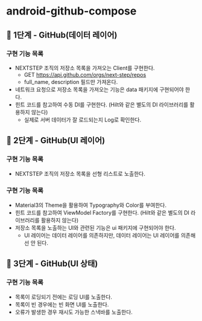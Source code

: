 # android-github-compose

## 🚀 1단계 - GitHub(데이터 레이어)

### 구현 기능 목록
- NEXTSTEP 조직의 저장소 목록을 가져오는 Client를 구현한다. 
  - GET https://api.github.com/orgs/next-step/repos
  - full_name, description 필드만 가져온다. 
- 네트워크 요청으로 저장소 목록을 가져오는 기능은 data 패키지에 구현되어야 한다. 
- 힌트 코드를 참고하여 수동 DI를 구현한다. (Hilt와 같은 별도의 DI 라이브러리를 활용하지 않는다)
  - 실제로 서버 데이터가 잘 로드되는지 Log로 확인한다.


## 🚀 2단계 - GitHub(UI 레이어)

### 구현 기능 목록
- NEXTSTEP 조직의 저장소 목록을 선형 리스트로 노출한다.
### 구현 기능 목록
- Material3의 Theme을 활용하여 Typography와 Color를 부여한다.
- 힌트 코드를 참고하여 ViewModel Factory를 구현한다. (Hilt와 같은 별도의 DI 라이브러리를 활용하지 않는다)
- 저장소 목록을 노출하는 UI와 관련된 기능은 ui 패키지에 구현되어야 한다.
  - UI 레이어는 데이터 레이어를 의존하지만, 데이터 레이어는 UI 레이어를 의존해선 안 된다.


## 🚀 3단계 - GitHub(UI 상태)

### 구현 기능 목록
- 목록이 로딩되기 전에는 로딩 UI를 노출한다.
- 목록이 빈 경우에는 빈 화면 UI를 노출한다.
- 오류가 발생한 경우 재시도 가능한 스낵바를 노출한다.
